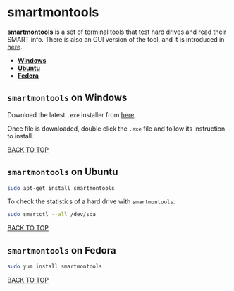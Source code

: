 smartmontools
=============
[**smartmontools**](https://help.ubuntu.com/community/Smartmontools) is a set of terminal tools that test hard drives and read their SMART info.  There is also an GUI version of the tool, and it is introduced in [here](http://gsmartcontrol.sourceforge.net/home).

* [**Windows**](#smartmontools-on-windows)
* [**Ubuntu**](#smartmontools-on-ubuntu)
* [**Fedora**](#smartmontools-on-fedora)

## `smartmontools` on Windows
Download the latest `.exe` installer from [here](https://sourceforge.net/projects/smartmontools/files/smartmontools).

Once file is downloaded, double click the `.exe` file and follow its instruction to install.

[BACK TO TOP](https://github.com/ctrl-alt-del/devenv/tree/master/util)



## `smartmontools` on Ubuntu
```sh
sudo apt-get install smartmontools
```

To check the statistics of a hard drive with `smartmontools`:
```sh
sudo smartctl --all /dev/sda
```
[BACK TO TOP](https://github.com/ctrl-alt-del/devenv/tree/master/util)



## `smartmontools` on Fedora
```sh
sudo yum install smartmontools
```
[BACK TO TOP](https://github.com/ctrl-alt-del/devenv/tree/master/util)
